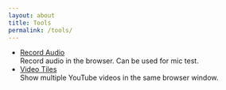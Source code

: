 ```yaml
---
layout: about
title: Tools
permalink: /tools/
---
```


- [Record Audio](record-audio//index.html)  
  Record audio in the browser. Can be used for mic test.
- [Video Tiles](https://neilghosh.com/video-tiles/)  
  Show multiple YouTube videos in the same browser window. 